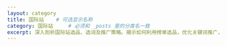 ```yaml
---
layout: category
title: 国际站    # 可选显示名称
category: 国际站     # 必须和 _posts 里的分类名一致
excerpt: 深入剖析国际站选品、选词及推广策略。揭示如何利用榜单选品，优化关键词推广，以及如何避免智能推广陷阱，助力外贸商家提升国际站运营效率。
---
```


